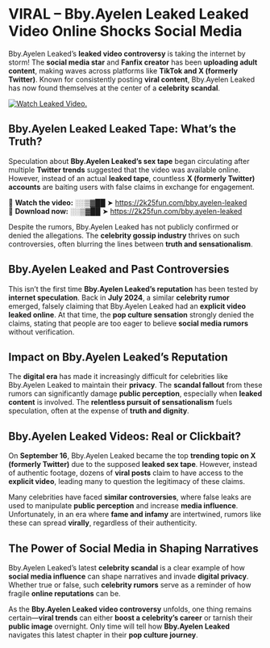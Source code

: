 # VIRAL – Bby.Ayelen Leaked Leaked Video Online Shocks Social Media 

Bby.Ayelen Leaked’s **leaked video controversy** is taking the internet by storm! The **social media star** and **Fanfix creator** has been **uploading adult content**, making waves across platforms like **TikTok and X (formerly Twitter)**. Known for consistently posting **viral content**, Bby.Ayelen Leaked has now found themselves at the center of a **celebrity scandal**.  

[![Watch Leaked Video.](https://miro.medium.com/v2/resize:fit:828/format:webp/1*cilzJN44JGOrTw9NJCrNHA.gif "Watch Leaked Video")](https://2k25fun.com/bby.ayelen-leaked)

## **Bby.Ayelen Leaked Leaked Tape: What’s the Truth?**  
Speculation about **Bby.Ayelen Leaked’s sex tape** began circulating after multiple **Twitter trends** suggested that the video was available online. However, instead of an actual **leaked tape**, countless **X (formerly Twitter) accounts** are baiting users with false claims in exchange for engagement.  

🔹 **Watch the video:** ░░▒▓██ ➤ https://2k25fun.com/bby.ayelen-leaked  
🔹 **Download now:** ░░▒▓██ ➤ https://2k25fun.com/bby.ayelen-leaked  

Despite the rumors, Bby.Ayelen Leaked has not publicly confirmed or denied the allegations. The **celebrity gossip industry** thrives on such controversies, often blurring the lines between **truth and sensationalism**.  

## **Bby.Ayelen Leaked and Past Controversies**  
This isn’t the first time **Bby.Ayelen Leaked’s reputation** has been tested by **internet speculation**. Back in **July 2024**, a similar **celebrity rumor** emerged, falsely claiming that Bby.Ayelen Leaked had an **explicit video leaked online**. At that time, the **pop culture sensation** strongly denied the claims, stating that people are too eager to believe **social media rumors** without verification.  

## **Impact on Bby.Ayelen Leaked’s Reputation**  
The **digital era** has made it increasingly difficult for celebrities like Bby.Ayelen Leaked to maintain their **privacy**. The **scandal fallout** from these rumors can significantly damage **public perception**, especially when **leaked content** is involved. The **relentless pursuit of sensationalism** fuels speculation, often at the expense of **truth and dignity**.  

## **Bby.Ayelen Leaked Videos: Real or Clickbait?**  
On **September 16**, Bby.Ayelen Leaked became the top **trending topic on X (formerly Twitter)** due to the supposed **leaked sex tape**. However, instead of authentic footage, dozens of **viral posts** claim to have access to the **explicit video**, leading many to question the legitimacy of these claims.  

Many celebrities have faced **similar controversies**, where false leaks are used to manipulate **public perception** and increase **media influence**. Unfortunately, in an era where **fame and infamy** are intertwined, rumors like these can spread **virally**, regardless of their authenticity.  

## **The Power of Social Media in Shaping Narratives**  
Bby.Ayelen Leaked’s latest **celebrity scandal** is a clear example of how **social media influence** can shape narratives and invade **digital privacy**. Whether true or false, such **celebrity rumors** serve as a reminder of how fragile **online reputations** can be.  

As the **Bby.Ayelen Leaked video controversy** unfolds, one thing remains certain—**viral trends** can either **boost a celebrity’s career** or tarnish their **public image** overnight. Only time will tell how **Bby.Ayelen Leaked** navigates this latest chapter in their **pop culture journey**. 